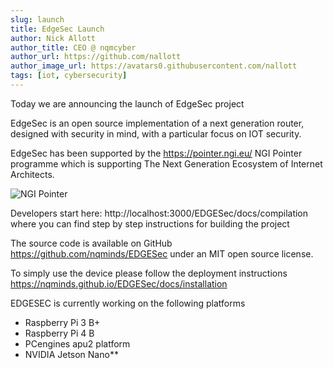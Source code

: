```yaml
---
slug: launch
title: EdgeSec Launch
author: Nick Allott
author_title: CEO @ nqmcyber
author_url: https://github.com/nallott
author_image_url: https://avatars0.githubusercontent.com/nallott
tags: [iot, cybersecurity]
---
```


Today we are announcing the launch of EdgeSec project

EdgeSec is an open source implementation of a next generation router, designed with security in mind, with a particular focus on IOT security.

EdgeSec has been supported by the https://pointer.ngi.eu/ NGI Pointer programme which is supporting The Next Generation Ecosystem of Internet Architects.

![NGI Pointer](https://pointer.ngi.eu/wp-content/uploads/2020/04/Pointer-logo-NGI_Tag-rgb.png)

Developers start here: http://localhost:3000/EDGESec/docs/compilation where you can find step by step instructions for building the project

The source code is available on GitHub https://github.com/nqminds/EDGESec under an MIT open source license.

To simply use the device please follow the deployment instructions https://nqminds.github.io/EDGESec/docs/installation

EDGESEC is currently working on the following platforms

- Raspberry Pi 3 B+
- Raspberry Pi 4 B
- PCengines apu2 platform
- NVIDIA Jetson Nano\*\*
